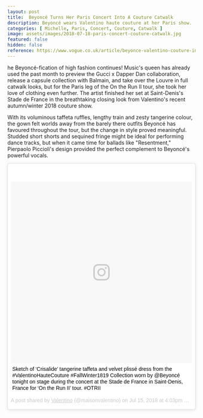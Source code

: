 ```yaml
---
layout: post
title:  Beyoncé Turns Her Paris Concert Into A Couture Catwalk
description: Beyoncé wears Valentino haute couture at her Paris show.
categories: [ Michelle, Paris, Concert, Couture, Catwalk ]
image: assets/images/2018-07-18-paris-concert-couture-catwalk.jpg
featured: false
hidden: false
reference: https://www.vogue.co.uk/article/beyonce-valentino-couture-in-paris
---
```

he Beyoncé-fication of high fashion continues! Music's queen has already used the past month to preview the Gucci x Dapper Dan collaboration, release a capsule collection with Balmain, and take over the Louvre in full catwalk looks, but for the Paris leg of the On the Run II tour, she took her love of clothing even further. The artist finished her set at Saint-Denis's Stade de France in the breathtaking closing look from Valentino's recent autumn/winter 2018 couture show.

With its voluminous taffeta ruffles, lengthy train and zesty tangerine colour, the gown felt worlds away from the barely there outfits Beyoncé has favoured throughout the tour, but the change in style proved meaningful. Studded short shorts and sequined fringe might be ideal for performing dance tracks, but when it came time for ballads like "Resentment," Pierpaolo Piccioli's design provided the perfect complement to Beyoncé's powerful vocals.

<blockquote class="instagram-media" data-instgrm-captioned data-instgrm-permalink="https://www.instagram.com/p/BlRSH5LgjkR/" data-instgrm-version="9" style=" background:#FFF; border:0; border-radius:3px; box-shadow:0 0 1px 0 rgba(0,0,0,0.5),0 1px 10px 0 rgba(0,0,0,0.15); margin: 1px; max-width:540px; min-width:326px; padding:0; width:99.375%; width:-webkit-calc(100% - 2px); width:calc(100% - 2px);"><div style="padding:8px;"> <div style=" background:#F8F8F8; line-height:0; margin-top:40px; padding:50.0% 0; text-align:center; width:100%;"> <div style=" background:url(data:image/png;base64,iVBORw0KGgoAAAANSUhEUgAAACwAAAAsCAMAAAApWqozAAAABGdBTUEAALGPC/xhBQAAAAFzUkdCAK7OHOkAAAAMUExURczMzPf399fX1+bm5mzY9AMAAADiSURBVDjLvZXbEsMgCES5/P8/t9FuRVCRmU73JWlzosgSIIZURCjo/ad+EQJJB4Hv8BFt+IDpQoCx1wjOSBFhh2XssxEIYn3ulI/6MNReE07UIWJEv8UEOWDS88LY97kqyTliJKKtuYBbruAyVh5wOHiXmpi5we58Ek028czwyuQdLKPG1Bkb4NnM+VeAnfHqn1k4+GPT6uGQcvu2h2OVuIf/gWUFyy8OWEpdyZSa3aVCqpVoVvzZZ2VTnn2wU8qzVjDDetO90GSy9mVLqtgYSy231MxrY6I2gGqjrTY0L8fxCxfCBbhWrsYYAAAAAElFTkSuQmCC); display:block; height:44px; margin:0 auto -44px; position:relative; top:-22px; width:44px;"></div></div> <p style=" margin:8px 0 0 0; padding:0 4px;"> <a href="https://www.instagram.com/p/BlRSH5LgjkR/" style=" color:#000; font-family:Arial,sans-serif; font-size:14px; font-style:normal; font-weight:normal; line-height:17px; text-decoration:none; word-wrap:break-word;" target="_blank">Sketch of ‘Crisalide’ tangerine taffeta and velvet plissé dress from the #ValentinoHauteCouture #FallWinter1819 Collection worn by @Beyoncé tonight on stage during the concert at the Stade de France in Saint-Denis, France for ‘On the Run II’ tour. #OTRII</a></p> <p style=" color:#c9c8cd; font-family:Arial,sans-serif; font-size:14px; line-height:17px; margin-bottom:0; margin-top:8px; overflow:hidden; padding:8px 0 7px; text-align:center; text-overflow:ellipsis; white-space:nowrap;">A post shared by <a href="https://www.instagram.com/maisonvalentino/" style=" color:#c9c8cd; font-family:Arial,sans-serif; font-size:14px; font-style:normal; font-weight:normal; line-height:17px;" target="_blank"> Valentino</a> (@maisonvalentino) on <time style=" font-family:Arial,sans-serif; font-size:14px; line-height:17px;" datetime="2018-07-15T23:03:17+00:00">Jul 15, 2018 at 4:03pm PDT</time></p></div></blockquote> <script async defer src="//www.instagram.com/embed.js"></script> 

